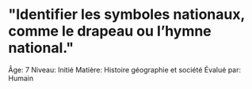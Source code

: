 # "Identifier les symboles nationaux, comme le drapeau ou l’hymne national."

Âge: 7
Niveau: Initié
Matière: Histoire géographie et société
Évalué par: Humain